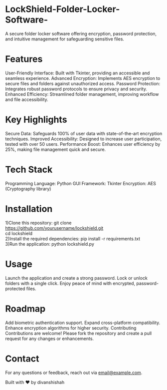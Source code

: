 # LockShield-Folder-Locker-Software-
A secure folder locker software offering encryption, password protection, and intuitive management for safeguarding sensitive files.

# Features
User-Friendly Interface: Built with Tkinter, providing an accessible and seamless experience.
Advanced Encryption: Implements AES encryption to secure files and folders against unauthorized access.
Password Protection: Integrates robust password protocols to ensure privacy and security.
Enhanced Efficiency: Streamlined folder management, improving workflow and file accessibility.

# Key Highlights
Secure Data: Safeguards 100% of user data with state-of-the-art encryption techniques.
Improved Accessibility: Designed to increase user participation, tested with over 50 users.
Performance Boost: Enhances user efficiency by 25%, making file management quick and secure.

# Tech Stack
Programming Language: Python
GUI Framework: Tkinter
Encryption: AES (Cryptography library)

# Installation
1)Clone this repository:
git clone https://github.com/yourusername/lockshield.git  
cd lockshield  
2)Install the required dependencies:
pip install -r requirements.txt  
3)Run the application:
python lockshield.py  

# Usage
Launch the application and create a strong password.
Lock or unlock folders with a single click.
Enjoy peace of mind with encrypted, password-protected files.

# Roadmap
Add biometric authentication support.
Expand cross-platform compatibility.
Enhance encryption algorithms for higher security.
Contributing
Contributions are welcome! Please fork the repository and create a pull request for any changes or enhancements.

# Contact
For any questions or feedback, reach out via email@example.com.

Built with ❤️ by divanshishah
